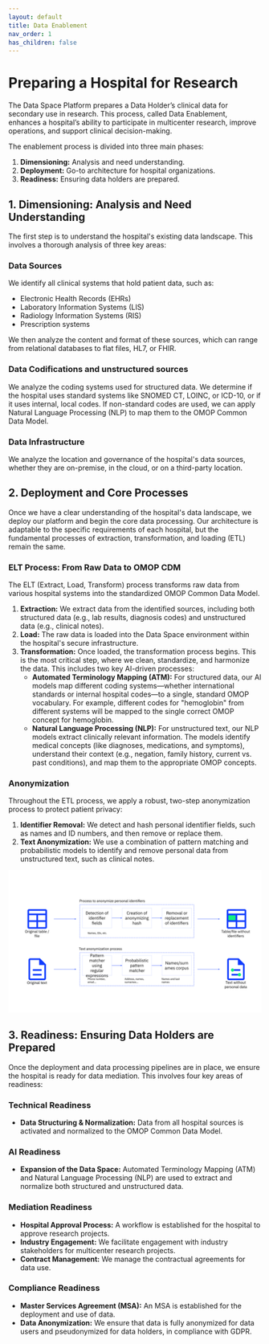 ```yaml
---
layout: default
title: Data Enablement
nav_order: 1
has_children: false
---
```


# Preparing a Hospital for Research

The Data Space Platform prepares a Data Holder’s clinical data for secondary use in research. This process, called Data Enablement, enhances a hospital’s ability to participate in multicenter research, improve operations, and support clinical decision-making.

The enablement process is divided into three main phases:

1.  **Dimensioning:** Analysis and need understanding.
2.  **Deployment:** Go-to architecture for hospital organizations.
3.  **Readiness:** Ensuring data holders are prepared.

## 1. Dimensioning: Analysis and Need Understanding

The first step is to understand the hospital's existing data landscape. This involves a thorough analysis of three key areas:

### Data Sources

We identify all clinical systems that hold patient data, such as:

*   Electronic Health Records (EHRs)
*   Laboratory Information Systems (LIS)
*   Radiology Information Systems (RIS)
*   Prescription systems

We then analyze the content and format of these sources, which can range from relational databases to flat files, HL7, or FHIR.

### Data Codifications and unstructured sources

We analyze the coding systems used for structured data. We determine if the hospital uses standard systems like SNOMED CT, LOINC, or ICD-10, or if it uses internal, local codes. If non-standard codes are used, we can apply Natural Language Processing (NLP) to map them to the OMOP Common Data Model.

### Data Infrastructure

We analyze the location and governance of the hospital's data sources, whether they are on-premise, in the cloud, or on a third-party location.

## 2. Deployment and Core Processes

Once we have a clear understanding of the hospital's data landscape, we deploy our platform and begin the core data processing. Our architecture is adaptable to the specific requirements of each hospital, but the fundamental processes of extraction, transformation, and loading (ETL) remain the same.

### ELT Process: From Raw Data to OMOP CDM

The ELT (Extract, Load, Transform) process transforms raw data from various hospital systems into the standardized OMOP Common Data Model.

1.  **Extraction:** We extract data from the identified sources, including both structured data (e.g., lab results, diagnosis codes) and unstructured data (e.g., clinical notes).
2.  **Load:** The raw data is loaded into the Data Space environment within the hospital's secure infrastructure.
3.  **Transformation:** Once loaded, the transformation process begins. This is the most critical step, where we clean, standardize, and harmonize the data. This includes two key AI-driven processes:
    *   **Automated Terminology Mapping (ATM):** For structured data, our AI models map different coding systems—whether international standards or internal hospital codes—to a single, standard OMOP vocabulary. For example, different codes for "hemoglobin" from different systems will be mapped to the single correct OMOP concept for hemoglobin.
    *   **Natural Language Processing (NLP):** For unstructured text, our NLP models extract clinically relevant information. The models identify medical concepts (like diagnoses, medications, and symptoms), understand their context (e.g., negation, family history, current vs. past conditions), and map them to the appropriate OMOP concepts.

### Anonymization

Throughout the ETL process, we apply a robust, two-step anonymization process to protect patient privacy:

1.  **Identifier Removal:** We detect and hash personal identifier fields, such as names and ID numbers, and then remove or replace them.
2.  **Text Anonymization:** We use a combination of pattern matching and probabilistic models to identify and remove personal data from unstructured text, such as clinical notes.

![](/assets/images/anonymization.svg)

## 3. Readiness: Ensuring Data Holders are Prepared

Once the deployment and data processing pipelines are in place, we ensure the hospital is ready for data mediation. This involves four key areas of readiness:

### Technical Readiness

*   **Data Structuring & Normalization:** Data from all hospital sources is activated and normalized to the OMOP Common Data Model.

### AI Readiness

*   **Expansion of the Data Space:** Automated Terminology Mapping (ATM) and Natural Language Processing (NLP) are used to extract and normalize both structured and unstructured data.

### Mediation Readiness

*   **Hospital Approval Process:** A workflow is established for the hospital to approve research projects.
*   **Industry Engagement:** We facilitate engagement with industry stakeholders for multicenter research projects.
*   **Contract Management:** We manage the contractual agreements for data use.

### Compliance Readiness

*   **Master Services Agreement (MSA):** An MSA is established for the deployment and use of data.
*   **Data Anonymization:** We ensure that data is fully anonymized for data users and pseudonymized for data holders, in compliance with GDPR.
